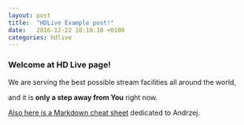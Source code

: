 ```yaml
---
layout: post
title:  "HDLive Example post!"
date:   2016-12-22 10:10:10 +0100
categories: hdlive
---
```

### Welcome at HD Live page!
 
 We are serving the best possible stream facilities all around the world, 
 
 and it is **only a step away from You** right now.
 
 [Also here is a Markdown cheat sheet](https://github.com/adam-p/markdown-here/wiki/Markdown-Cheatsheet) dedicated to Andrzej.